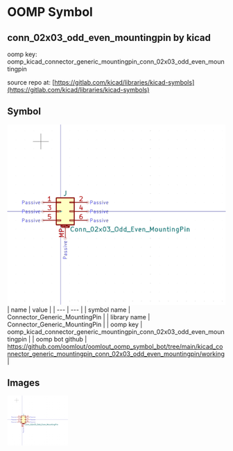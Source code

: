 # OOMP Symbol  
## conn_02x03_odd_even_mountingpin  by kicad  
  
oomp key: oomp_kicad_connector_generic_mountingpin_conn_02x03_odd_even_mountingpin  
  
source repo at: [https://gitlab.com/kicad/libraries/kicad-symbols](https://gitlab.com/kicad/libraries/kicad-symbols)  
## Symbol  
  
[![working.png](working_600.png)](working.png)  
| name | value | 
| --- | --- | 
| symbol name | Connector_Generic_MountingPin | 
| library name | Connector_Generic_MountingPin | 
| oomp key | oomp_kicad_connector_generic_mountingpin_conn_02x03_odd_even_mountingpin | 
| oomp bot github | https://github.com/oomlout/oomlout_oomp_symbol_bot/tree/main/kicad_connector_generic_mountingpin_conn_02x03_odd_even_mountingpin/working | 
## Images  
  
[![working.png](working_140.png)](working.png)  
